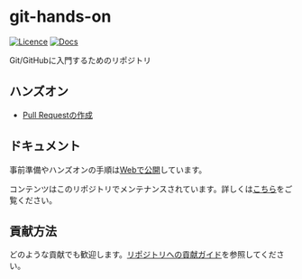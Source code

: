 # git-hands-on

[![Licence](https://img.shields.io/github/license/tpu-dsg/git-hands-on)](./LICENSE)
[![Docs](https://github.com/tpu-dsg/git-hands-on/actions/workflows/docs.yml/badge.svg)](https://github.com/tpu-dsg/git-hands-on/actions/workflows/docs.yml)

Git/GitHubに入門するためのリポジトリ

## ハンズオン

- [Pull Requestの作成](https://tpu-dsg.github.io/git-hands-on/exercises/pr/)

## ドキュメント

事前準備やハンズオンの手順は[Webで公開](https://tpu-dsg.github.io/git-hands-on/)しています。

コンテンツはこのリポジトリでメンテナンスされています。詳しくは[こちら](https://github.com/tpu-dsg/git-hands-on/tree/main/docs)をご覧ください。

## 貢献方法

どのような貢献でも歓迎します。[リポジトリへの貢献ガイド](https://github.com/tpu-dsg/.github/blob/main/CONTRIBUTING.md)を参照してください。
